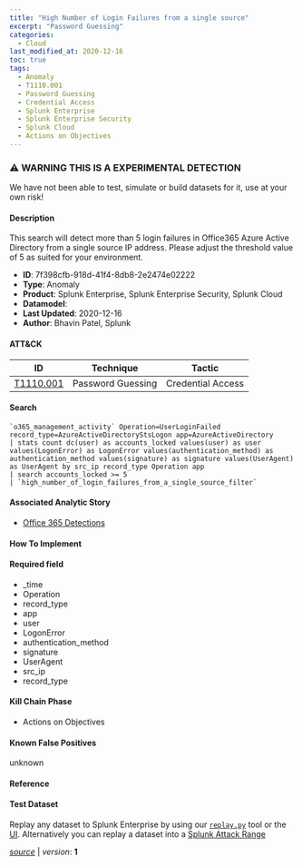 ```yaml
---
title: "High Number of Login Failures from a single source"
excerpt: "Password Guessing"
categories:
  - Cloud
last_modified_at: 2020-12-16
toc: true
tags:
  - Anomaly
  - T1110.001
  - Password Guessing
  - Credential Access
  - Splunk Enterprise
  - Splunk Enterprise Security
  - Splunk Cloud
  - Actions on Objectives
---
```


### ⚠️ WARNING THIS IS A EXPERIMENTAL DETECTION
We have not been able to test, simulate or build datasets for it, use at your own risk!


#### Description

This search will detect more than 5 login failures in Office365 Azure Active Directory from a single source IP address. Please adjust the threshold value of 5 as suited for your environment.

- **ID**: 7f398cfb-918d-41f4-8db8-2e2474e02222
- **Type**: Anomaly
- **Product**: Splunk Enterprise, Splunk Enterprise Security, Splunk Cloud
- **Datamodel**: 
- **Last Updated**: 2020-12-16
- **Author**: Bhavin Patel, Splunk


#### ATT&CK

| ID          | Technique   | Tactic       |
| ----------- | ----------- |--------------|
| [T1110.001](https://attack.mitre.org/techniques/T1110/001/) | Password Guessing | Credential Access |


#### Search

```
`o365_management_activity` Operation=UserLoginFailed  record_type=AzureActiveDirectoryStsLogon app=AzureActiveDirectory 
| stats count dc(user) as accounts_locked values(user) as user values(LogonError) as LogonError values(authentication_method) as authentication_method values(signature) as signature values(UserAgent) as UserAgent by src_ip record_type Operation app 
| search accounts_locked >= 5
| `high_number_of_login_failures_from_a_single_source_filter`
```

#### Associated Analytic Story
* [Office 365 Detections](/stories/office_365_detections)


#### How To Implement


#### Required field
* _time
* Operation
* record_type
* app
* user
* LogonError
* authentication_method
* signature
* UserAgent
* src_ip
* record_type


#### Kill Chain Phase
* Actions on Objectives


#### Known False Positives
unknown




#### Reference


#### Test Dataset
Replay any dataset to Splunk Enterprise by using our [`replay.py`](https://github.com/splunk/attack_data#using-replaypy) tool or the [UI](https://github.com/splunk/attack_data#using-ui).
Alternatively you can replay a dataset into a [Splunk Attack Range](https://github.com/splunk/attack_range#replay-dumps-into-attack-range-splunk-server)




[*source*](https://github.com/splunk/security_content/tree/develop/detections/experimental/cloud/high_number_of_login_failures_from_a_single_source.yml) \| *version*: **1**